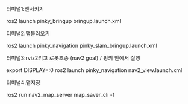 터미널1:센서키기

ros2 launch pinky_bringup bringup.launch.xml


터미널2:맵불러오기


ros2 launch pinky_navigation pinky_slam_bringup.launch.xml


터미널3:rviz2키고 로봇조종 (nav2 goal) / 핑키 안에서 실행

export DISPLAY=:0
ros2 launch pinky_navigation nav2_view.launch.xml


터미널4:맵저장

ros2 run nav2_map_server map_saver_cli -f <map name>
